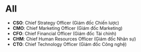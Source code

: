 # All

- **CSO**: Chief Strategy Officer (Giám đốc Chiến lược)
- **CMO**: Chief Marketing Officer (Giám đốc Marketing)
- **CFO**: Chief Financial Officer (Giám đốc Tài chính)
- **CHM**: Chief Human Resources Officer (Giám đốc Nhân sự)
- **CTO**: Chief Technology Officer (Giám đốc Công nghệ)
